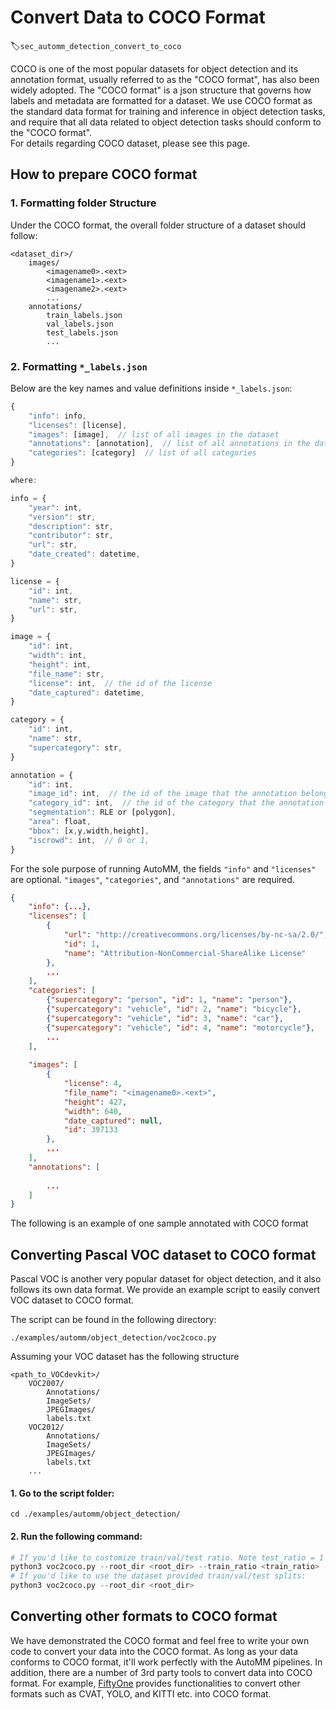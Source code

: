 # Convert Data to COCO Format

:label:`sec_automm_detection_convert_to_coco`

COCO is one of the most popular datasets for object detection
and its annotation format, usually referred to as the "COCO format", has also been widely adopted.
The "COCO format" is a json structure that governs how labels and metadata are formatted for a dataset.
We use COCO format as the standard data format for training and inference in object detection tasks, and 
require that all data related to object detection tasks should conform to the "COCO format".  
For details regarding COCO dataset, please see this page.

## How to prepare COCO format
### 1. Formatting folder Structure
Under the COCO format, the overall folder structure of a dataset should follow:
```
<dataset_dir>/
    images/
        <imagename0>.<ext>
        <imagename1>.<ext>
        <imagename2>.<ext>
        ...
    annotations/
        train_labels.json
        val_labels.json
        test_labels.json
        ...
```

### 2. Formatting ``*_labels.json``
Below are the key names and value definitions inside ``*_labels.json``:

```javascript
{
    "info": info,
    "licenses": [license], 
    "images": [image],  // list of all images in the dataset
    "annotations": [annotation],  // list of all annotations in the dataset
    "categories": [category]  // list of all categories
}

where:

info = {
    "year": int, 
    "version": str, 
    "description": str, 
    "contributor": str, 
    "url": str, 
    "date_created": datetime,
}

license = {
    "id": int, 
    "name": str, 
    "url": str,
}

image = {
    "id": int, 
    "width": int, 
    "height": int, 
    "file_name": str, 
    "license": int,  // the id of the license
    "date_captured": datetime,
}

category = {
    "id": int, 
    "name": str, 
    "supercategory": str,
}

annotation = {
    "id": int, 
    "image_id": int,  // the id of the image that the annotation belongs to
    "category_id": int,  // the id of the category that the annotation belongs to
    "segmentation": RLE or [polygon], 
    "area": float, 
    "bbox": [x,y,width,height], 
    "iscrowd": int,  // 0 or 1,
}
```
For the sole purpose of running AutoMM, the fields ``"info"`` and ``"licenses"`` are optional. 
``"images"``, ``"categories"``, and ``"annotations"`` are required.



```json
{
    "info": {...},
    "licenses": [
        {
            "url": "http://creativecommons.org/licenses/by-nc-sa/2.0/", 
            "id": 1, 
            "name": "Attribution-NonCommercial-ShareAlike License"
        },
        ...
    ],
    "categories": [
        {"supercategory": "person", "id": 1, "name": "person"},
        {"supercategory": "vehicle", "id": 2, "name": "bicycle"},
        {"supercategory": "vehicle", "id": 3, "name": "car"},
        {"supercategory": "vehicle", "id": 4, "name": "motorcycle"},
        ...
    ],
        
    "images": [
        {
            "license": 4, 
            "file_name": "<imagename0>.<ext>", 
            "height": 427, 
            "width": 640, 
            "date_captured": null, 
            "id": 397133
        },
        ...
    ],
    "annotations": [
        
        ...
    ]
}
```







The following is an example of one sample annotated with COCO format

## Converting Pascal VOC dataset to COCO format
Pascal VOC is another very popular dataset for object detection, and it also follows its own data format. 
We provide an example script to easily convert VOC dataset to COCO format.

The script can be found in the following directory:
```
./examples/automm/object_detection/voc2coco.py
```

Assuming your VOC dataset has the following structure
```
<path_to_VOCdevkit>/
    VOC2007/
        Annotations/
        ImageSets/
        JPEGImages/
        labels.txt
    VOC2012/
        Annotations/
        ImageSets/
        JPEGImages/
        labels.txt
    ...
```

#### 1. Go to the script folder:
```
cd ./examples/automm/object_detection/
```

#### 2. Run the following command:
```python
# If you'd like to customize train/val/test ratio. Note test_ratio = 1 - train_ratio - val_ratio.
python3 voc2coco.py --root_dir <root_dir> --train_ratio <train_ratio> --val_ratio <val_ratio>  
# If you'd like to use the dataset provided train/val/test splits:
python3 voc2coco.py --root_dir <root_dir>
```

## Converting other formats to COCO format
We have demonstrated the COCO format and feel free to write your own code to convert your data into the COCO format.
As long as your data conforms to COCO format, it'll work perfectly with the AutoMM pipelines.
In addition, there are a number of 3rd party tools to convert data into COCO format. 
For example, [FiftyOne](https://github.com/voxel51/fiftyone) provides functionalities to convert other formats such as CVAT, YOLO, 
and KITTI etc. into COCO format.